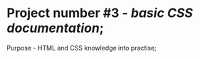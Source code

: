 <h1>Project number #3 - <i>basic CSS documentation</i>;</h1>
Purpose - HTML and CSS knowledge into practise;